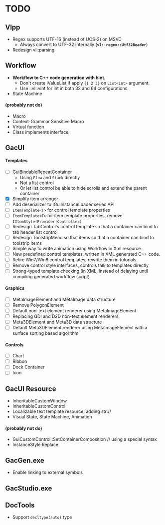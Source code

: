 # TODO

## Vlpp

* Regex supports UTF-16 (instead of UCS-2) on MSVC
    * Always convert to UTF-32 internally (**`vl::regex::Utf32Reader`**)
* Redesign vl::parsing

## Workflow

* **Workflow to C++ code generation with hint**.
    * Don't create IValueList if apply `{1 2 3}` on `List<int>` argument.
    * Use ::vl::vint for int in both 32 and 64 configurations.
* State Machine

#### (probably not do)

* Macro
* Context-Grammar Sensitive Macro
* Virtual function
* Class implements interface

## GacUI

#### Templates
- [ ] GuiBindableRepeatContainer
    * Using `Flow` and `Stack` directly
    * Not a list control
    * Or let list control be able to hide scrolls and extend the parent container
- [x] Simplify item arranger
- [ ] Add deserializer to IGuiInstanceLoader series API
- [ ] `ItemTemplate<T>` for control template properties
- [ ] `ItemTemplate<T>` for item template properties, remove `IItemStyle(Provider|Controller)`
- [ ] Redesign TabControl's control template so that a container can bind to tab header list control
- [ ] Redesign ToolstripMenu so that items so that a container can bind to toolstrip items
- [ ] Simple way to write animation using Workflow in Xml resource
- [ ] New predefined control templates, written in XML generated C++ code.
- [ ] Retire Win7/Win8 control templates, rewrite them in tutorials.
- [ ] Remove control style interfaces, controls talk to templates directly
- [ ] Strong-typed template checking (in XML, instead of delaying until compiling generated workflow script)

#### Graphics
- [ ] MetaImageElement and MetaImage data structure
- [ ] Remove PolygonElement
- [ ] Default non-text element renderer using MetaImageElement
- [ ] Replacing GDI and D2D non-text element renderers
- [ ] Meta3DElement and Meta3D data structure
- [ ] Default Meta3DElement renderer using MetaImageElement with a surface sorting based algorithm

#### Controls
- [ ] Chart
- [ ] Ribbon
- [ ] Dock Container
- [ ] Icon

## GacUI Resource

* InheritableCustomWindow
* InheritableCustomControl
* Localizable text template resource, adding str://
* Visual State, State Machine, Animation

#### (probably not do)

* GuiCustomControl::SetContainerComposition // using a special syntax
* InstanceStyle:Replace

## GacGen.exe

* Enable linking to external symbols

## GacStudio.exe

## DocTools

* Support `decltype(auto)` type
